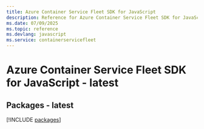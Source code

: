 ```yaml
---
title: Azure Container Service Fleet SDK for JavaScript
description: Reference for Azure Container Service Fleet SDK for JavaScript
ms.date: 07/09/2025
ms.topic: reference
ms.devlang: javascript
ms.service: containerservicefleet
---
```

# Azure Container Service Fleet SDK for JavaScript - latest
## Packages - latest
[!INCLUDE [packages](container-service-fleet-index.md)]